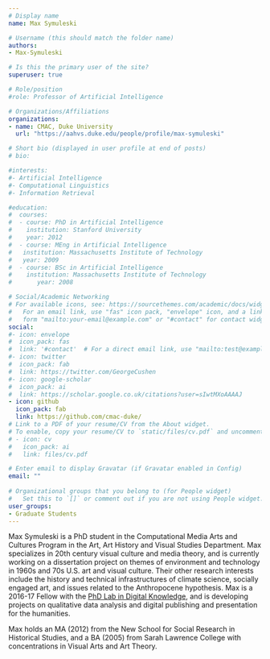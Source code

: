 ```yaml
---
# Display name
name: Max Symuleski

# Username (this should match the folder name)
authors:
- Max-Symuleski

# Is this the primary user of the site?
superuser: true

# Role/position
#role: Professor of Artificial Intelligence

# Organizations/Affiliations
organizations:
- name: CMAC, Duke University
  url: "https://aahvs.duke.edu/people/profile/max-symuleski"

# Short bio (displayed in user profile at end of posts)
# bio:

#interests:
#- Artificial Intelligence
#- Computational Linguistics
#- Information Retrieval

#education:
#  courses:
#  - course: PhD in Artificial Intelligence
#    institution: Stanford University
#    year: 2012
#  - course: MEng in Artificial Intelligence
#   institution: Massachusetts Institute of Technology
#   year: 2009
#  - course: BSc in Artificial Intelligence
#    institution: Massachusetts Institute of Technology
#       year: 2008

# Social/Academic Networking
# For available icons, see: https://sourcethemes.com/academic/docs/widgets/#icons
#   For an email link, use "fas" icon pack, "envelope" icon, and a link in the
#   form "mailto:your-email@example.com" or "#contact" for contact widget.
social:
#- icon: envelope
#  icon_pack: fas
#  link: '#contact'  # For a direct email link, use "mailto:test@example.org".
#- icon: twitter
#  icon_pack: fab
#  link: https://twitter.com/GeorgeCushen
#- icon: google-scholar
#  icon_pack: ai
#  link: https://scholar.google.co.uk/citations?user=sIwtMXoAAAAJ
- icon: github
  icon_pack: fab
  link: https://github.com/cmac-duke/
# Link to a PDF of your resume/CV from the About widget.
# To enable, copy your resume/CV to `static/files/cv.pdf` and uncomment the lines below.  
# - icon: cv
#   icon_pack: ai
#   link: files/cv.pdf

# Enter email to display Gravatar (if Gravatar enabled in Config)
email: ""
  
# Organizational groups that you belong to (for People widget)
#   Set this to `[]` or comment out if you are not using People widget.  
user_groups:
- Graduate Students
---
```

Max Symuleski is a PhD student in the Computational Media Arts and Cultures Program in the Art, Art History and Visual Studies Department.  Max specializes in 20th century visual culture and media theory, and is currently working on a dissertation project on themes of environment and technology in 1960s and 70s U.S. art and visual culture.  Their other research interests include the history and technical infrastructures of climate science, socially engaged art, and issues related to the Anthropocene hypothesis.  Max is a 2016-17 Fellow with the [PhD Lab in Digital Knowledge](https://sites.fhi.duke.edu/phdlab/), and is developing projects on qualitative data analysis and digital publishing and presentation for the humanities.

Max holds an MA (2012) from the New School for Social Research in Historical Studies, and a BA (2005) from Sarah Lawrence College with concentrations in Visual Arts and Art Theory.